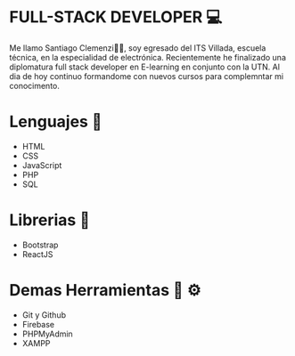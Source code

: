 #  FULL-STACK DEVELOPER 💻 

Me llamo Santiago Clemenzi👋👋, soy egresado del ITS Villada, escuela técnica, en la especialidad de electrónica. Recientemente he finalizado una diplomatura full stack developer en E-learning en conjunto con la UTN.
Al dia de hoy continuo formandome con nuevos cursos para complemntar mi conocimento. 

# Lenguajes  👾 
- HTML
- CSS
- JavaScript
- PHP
- SQL

# Librerias 👾 
- Bootstrap
- ReactJS

# Demas Herramientas 🔧 ⚙️ 
- Git y Github
- Firebase
- PHPMyAdmin
- XAMPP
